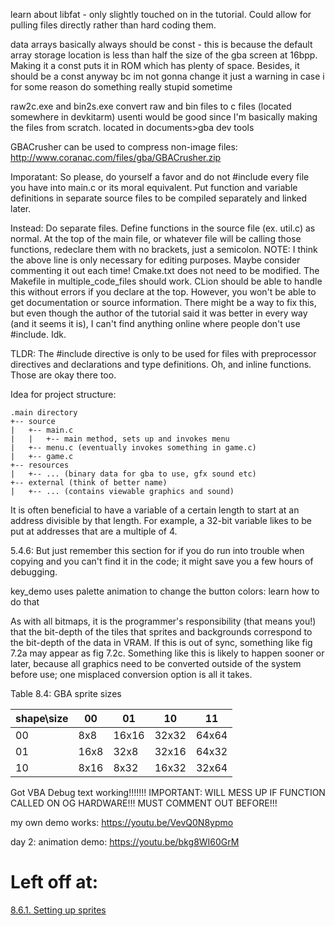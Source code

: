 learn about libfat - only slightly touched on in the tutorial. Could allow for pulling files directly rather than hard coding them.

data arrays basically always should be const - this is because the default array storage location is less than half the size of the gba screen at 16bpp. Making it a const puts it in ROM which has plenty of space.
Besides, it should be a const anyway bc im not gonna change it
just a warning in case i for some reason do something really stupid sometime

raw2c.exe and bin2s.exe convert raw and bin files to c files (located somewhere in devkitarm)
usenti would be good since I'm basically making the files from scratch. located in documents>gba dev tools

GBACrusher can be used to compress non-image files:
http://www.coranac.com/files/gba/GBACrusher.zip



Imporatant:
So please, do yourself a favor and do not #include every file you have into main.c or its moral equivalent. Put function and variable definitions in separate source files to be compiled separately and linked later.

Instead:
Do separate files. Define functions in the source file (ex. util.c) as normal.
At the top of the main file, or whatever file will be calling those functions, redeclare them with no brackets, just a semicolon.
NOTE: I think the above line is only necessary for editing purposes. Maybe consider commenting it out each time!
Cmake.txt does not need to be modified. The Makefile in multiple_code_files should work.
CLion should be able to handle this without errors if you declare at the top. However, you won't be able to get documentation or source information.
There might be a way to fix this, but even though the author of the tutorial said it was better in every way (and it seems it is), I can't find anything online where people don't use #include. Idk.

TLDR: The #include directive is only to be used for files with preprocessor directives and declarations and type definitions. Oh, and inline functions. Those are okay there too.


Idea for project structure:

```
.main directory
+-- source
|   +-- main.c
|   |   +-- main method, sets up and invokes menu
|   +-- menu.c (eventually invokes something in game.c)
|   +-- game.c
+-- resources
|   +-- ... (binary data for gba to use, gfx sound etc)
+-- external (think of better name)
|   +-- ... (contains viewable graphics and sound)
```

It is often beneficial to have a variable of a certain length to start at an address divisible by that length. For example, a 32-bit variable likes to be put at addresses that are a multiple of 4.

5.4.6: But just remember this section for if you do run into trouble when copying and you can't find it in the code; it might save you a few hours of debugging.

key_demo uses palette animation to change the button colors: learn how to do that

As with all bitmaps, it is the programmer's responsibility (that means you!) that the bit-depth of the tiles that sprites and backgrounds correspond to the bit-depth of the data in VRAM. If this is out of sync, something like fig 7.2a may appear as fig 7.2c. Something like this is likely to happen sooner or later, because all graphics need to be converted outside of the system before use; one misplaced conversion option is all it takes.


Table 8.4: GBA sprite sizes

| shape\size |   00  |   01  |   10  |   11  |
|------------|-------|-------|-------|-------|
|     00     |  8x8  | 16x16 | 32x32 | 64x64 |
|     01     | 16x8  | 32x8  | 32x16 | 64x32 |
|     10     |  8x16 |  8x32 | 16x32 | 32x64 |

Got VBA Debug text working!!!!!!! IMPORTANT: WILL MESS UP IF FUNCTION CALLED ON OG HARDWARE!!! MUST COMMENT OUT BEFORE!!!

my own demo works: https://youtu.be/VevQ0N8ypmo

day 2: animation demo: https://youtu.be/bkg8WI60GrM

# Left off at: #
[8.6.1. Setting up sprites][1]

[1]: https://www.coranac.com/tonc/text/regobj.htm#ssec-demo-init
